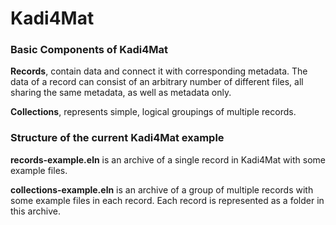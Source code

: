 # Kadi4Mat

### Basic Components of Kadi4Mat

**Records**, contain data and connect it with corresponding metadata. The data of a record can consist of an arbitrary number of different files, all sharing the same metadata, as well as metadata only.

**Collections**, represents simple, logical groupings of multiple records.

### Structure of the current Kadi4Mat example

**records-example.eln** is an archive of a single record in Kadi4Mat with some example files.

**collections-example.eln** is an archive of a group of multiple records with some example files in each record. Each record is represented as a folder in this archive.